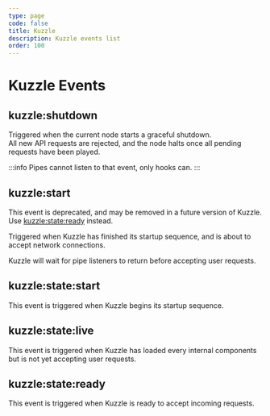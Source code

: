 ```yaml
---
type: page
code: false
title: Kuzzle
description: Kuzzle events list
order: 100
---
```


# Kuzzle Events

## kuzzle:shutdown

Triggered when the current node starts a graceful shutdown.  
All new API requests are rejected, and the node halts once all pending requests have been played.

:::info
Pipes cannot listen to that event, only hooks can.
:::

## kuzzle:start

<DeprecatedBadge version="2.3.0" />

This event is deprecated, and may be removed in a future version of Kuzzle.
Use [kuzzle:state:ready](/core/2/plugins/guides/events/kuzzle-state) instead.

Triggered when Kuzzle has finished its startup sequence, and is about to accept network connections.

Kuzzle will wait for pipe listeners to return before accepting user requests.

## kuzzle:state:start

<SinceBadge version="2.3.0" />

This event is triggered when Kuzzle begins its startup sequence.

## kuzzle:state:live

<SinceBadge version="2.3.0" />

This event is triggered when Kuzzle has loaded every internal components but is not yet accepting user requests.

<SinceBadge version="2.3.0" />

## kuzzle:state:ready

This event is triggered when Kuzzle is ready to accept incoming requests.
